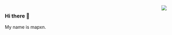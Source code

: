 <img align="right" src="https://github-readme-stats.vercel.app/api?username=mapxn&show_icons=true&icon_color=CE1D2D&text_color=718096&bg_color=ffffff&hide_title=true" />

### Hi there 👋
My name is mapxn.

<div class="ic-contributions-wrapper position-relative"><canvas id="isometric-contributions" width="1000" height="600" style="width: 100%;"></canvas><div>
